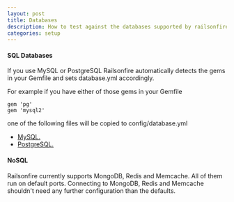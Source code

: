 ```yaml
---
layout: post
title: Databases
description: How to test against the databases supported by railsonfire
categories: setup
---
```



#### SQL Databases

If you use MySQL or PostgreSQL Railsonfire automatically detects the gems in your Gemfile and sets database.yml accordingly.

For example if you have either of those gems in your Gemfile

    gem 'pg'
    gem 'mysql2'

one of the following files will be copied to config/database.yml

* [MySQL.](/files/rof-mysql-database.yml)
* [PostgreSQL.](/files/rof-postgres-database.yml)

#### NoSQL
Railsonfire currently supports MongoDB, Redis and Memcache. All of them run on default ports. Connecting to MongoDB, Redis and Memcache shouldn't need any further configuration than the defaults.